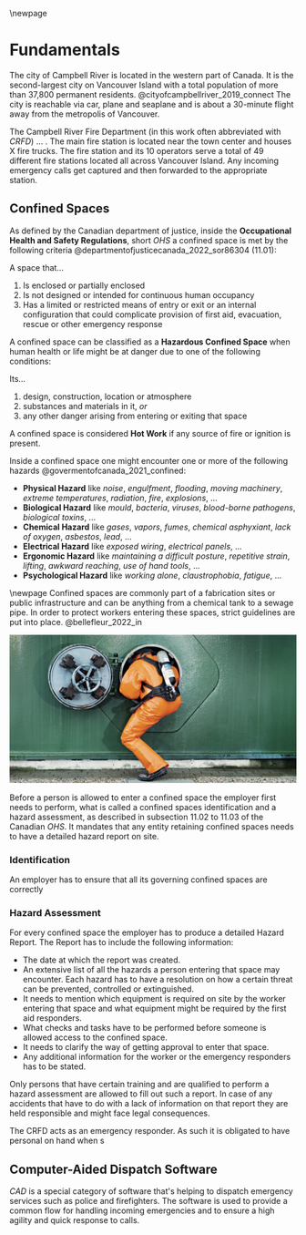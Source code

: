 <!-- Goal: 700 Words -->
\newpage
# Fundamentals
<!-- The CRFD explained -->
  <!-- Where are they located? -->
The city of Campbell River is located in the western part of Canada. It is the second-largest city on Vancouver Island with a total population of more than 37,800 permanent residents. @cityofcampbellriver_2019_connect
The city is reachable via car, plane and seaplane and is about a 30-minute flight away from the metropolis of Vancouver.

The Campbell River Fire Department (in this work often abbreviated with *CRFD*) ... . <!-- TODO: Finish sentence -->
The main fire station is located near the town center and houses X fire trucks. The fire station and its 10 operators serve a total of 49 different fire stations located all across Vancouver Island. Any incoming emergency calls get captured and then forwarded to the appropriate station.

  <!-- What do they do? -->
  <!-- Where lay the operational differences between firebrigades here in Germany and Canada? -->

<!-- What is a confined space?  -->
## Confined Spaces
<!-- How does the legislation for cs in Canada look like? -->
<!-- TODO: Declutter, does not look good for opener -->
As defined by the Canadian department of justice, inside the **Occupational Health and Safety Regulations**, short *OHS* a confined space is met by the following criteria @departmentofjusticecanada_2022_sor86304 (11.01):

A space that...

1. Is enclosed or partially enclosed
2. Is not designed or intended for continuous human occupancy
3. Has a limited or restricted means of entry or exit or an internal configuration that could complicate provision of first aid, evacuation, rescue or other emergency response 

<!-- What classification of cs are there? -->
A confined space can be classified as a **Hazardous Confined Space** when human health or life might be at danger due to one of the following conditions:

Its...

1. design, construction, location or atmosphere
2. substances and materials in it, *or*
3. any other danger arising from entering or exiting that space

A confined space is considered **Hot Work** if any source of fire or ignition is present.

Inside a confined space one might encounter one or more of the following hazards @govermentofcanada_2021_confined:

- **Physical Hazard**
  like 
  *noise*, *engulfment*, *flooding*, *moving machinery*, *extreme temperatures*, *radiation*, *fire*, *explosions*, ...
- **Biological Hazard**
  like
  *mould*, *bacteria*, *viruses*, *blood-borne pathogens*, *biological toxins*, ...
- **Chemical Hazard**
  like
  *gases*, *vapors*, *fumes*, *chemical asphyxiant*, *lack of oxygen*, *asbestos*, *lead*, ...
- **Electrical Hazard**
  like
  *exposed wiring*, *electrical panels*, ...
- **Ergonomic Hazard**
  like
  *maintaining a difficult posture*, *repetitive strain*, *lifting*, *awkward reaching*, *use of hand tools*, ...
- **Psychological Hazard**
  like
  *working alone*, *claustrophobia*, *fatigue*, ...


<!-- TODO: Add Confined Spaces Interpretation Image -->

\newpage
Confined spaces are commonly part of a fabrication sites or public infrastructure and can be anything from a chemical tank to a sewage pipe. In order to protect workers entering these spaces, strict guidelines are put into place. @bellefleur_2022_in

<!-- TODO: Ask for Permission from Dräger -->
![Confined Space Entry @drgerwerkagcokgaa_2015_training - Credit: Dräger (Ask for Permission!)](images/draeger-confined-space.jpg) 

<!-- TODO: Rewrite -->
Before a person is allowed to enter a confined space the employer first needs to perform, what is called a confined spaces identification and a hazard assessment, as described in subsection 11.02 to 11.03 of the Canadian *OHS*. It mandates that any entity retaining confined spaces needs to have a detailed hazard report on site. 

<!-- Does there need to be an emergency responder on sight? -->

### Identification

An employer has to ensure that all its governing confined spaces are correctly 

### Hazard Assessment

For every confined space the employer has to produce a detailed Hazard Report. The Report has to include the following information:

<!-- TODO: Reorder list -->
- The date at which the report was created.
- An extensive list of all the hazards a person entering that space may encounter. Each hazard has to have a resolution on how a certain threat can be prevented, controlled or extinguished.
- It needs to mention which equipment is required on site by the worker entering that space and what equipment might be required by the first aid responders.
- What checks and tasks have to be performed before someone is allowed access to the confined space.
- It needs to clarify the way of getting approval to enter that space.
- Any additional information for the worker or the emergency responders has to be stated.

Only persons that have certain training and are qualified to perform a hazard assessment are allowed to fill out such a report. In case of any accidents that have to do with a lack of information on that report they are held responsible and might face legal consequences.

<!-- What happens in case of an emegrency? -->
<!-- What is the obligation of an emegency responder? -->
<!-- Is there anything simular here in germany? -->

The CRFD acts as an emergency responder. As such it is obligated to have personal on hand when s

<!-- What do operators of the CRFD need to know about a confined space operation? -->

<!-- Related Software -->
## Computer-Aided Dispatch Software
*CAD* is a special category of software that's helping to dispatch emergency services such as police and firefighters. The software is used to provide a common flow for handling incoming emergencies and to ensure a high agility and quick response to calls.
  <!-- What disptach softwares are out there? -->
  <!-- What have they been using so far? -->
  <!-- How do these softwares operate? -->
